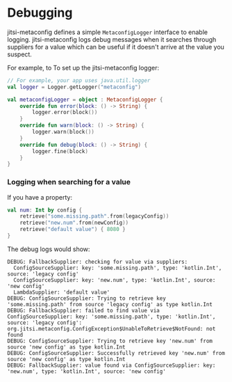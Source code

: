 ﻿# Debugging

jitsi-metaconfig defines a simple `MetaconfigLogger` interface to enable logging.  jitsi-metaconfig logs debug messages when it searches through suppliers for a value which can be useful if it doesn't arrive at the value you suspect.

For example, to To set up the jitsi-metaconfig logger:
```kotlin
// For example, your app uses java.util.logger
val logger = Logger.getLogger("metaconfig")

val metaconfigLogger = object : MetaconfigLogger {
    override fun error(block: () -> String) { 
        logger.error(block())
    }  
    override fun warn(block: () -> String) { 
        logger.warn(block())
    }  
    override fun debug(block: () -> String) {
        logger.fine(block)
    }
}
```

### Logging when searching for a value
If you have a property:
```kotlin
val num: Int by config {  
    retrieve("some.missing.path".from(legacyConfig))  
    retrieve("new.num".from(newConfig))  
    retrieve("default value") { 8080 }  
}
```

The debug logs would show:
```
DEBUG: FallbackSupplier: checking for value via suppliers:
  ConfigSourceSupplier: key: 'some.missing.path', type: 'kotlin.Int', source: 'legacy config'
  ConfigSourceSupplier: key: 'new.num', type: 'kotlin.Int', source: 'new config'
  LambdaSupplier: 'default value'
DEBUG: ConfigSourceSupplier: Trying to retrieve key 'some.missing.path' from source 'legacy config' as type kotlin.Int
DEBUG: FallbackSupplier: failed to find value via ConfigSourceSupplier: key: 'some.missing.path', type: 'kotlin.Int', source: 'legacy config': org.jitsi.metaconfig.ConfigException$UnableToRetrieve$NotFound: not found
DEBUG: ConfigSourceSupplier: Trying to retrieve key 'new.num' from source 'new config' as type kotlin.Int
DEBUG: ConfigSourceSupplier: Successfully retrieved key 'new.num' from source 'new config' as type kotlin.Int
DEBUG: FallbackSupplier: value found via ConfigSourceSupplier: key: 'new.num', type: 'kotlin.Int', source: 'new config'

 ```
